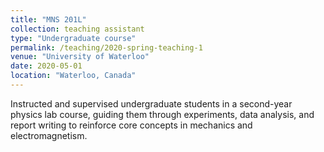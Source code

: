 ```yaml
---
title: "MNS 201L"
collection: teaching assistant
type: "Undergraduate course"
permalink: /teaching/2020-spring-teaching-1
venue: "University of Waterloo"
date: 2020-05-01
location: "Waterloo, Canada"
---
```


Instructed and supervised undergraduate students in a second-year physics lab course, guiding them through experiments, data analysis, and report writing to reinforce core concepts in mechanics and electromagnetism.
